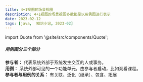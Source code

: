 ```yaml
---
title: 4+1视图的场景视图
description: 4+1视图的场景视图多数都是以用例图进行表示  
date: 2023-02-12
tags: [java,  知识小记, 2023-02]
---
```


import Quote from '@site/src/components/Quote';

> <Quote></Quote>

##### 用例图分三个部分
**参与者：** 代表系统外部于系统发生交互的人或事务。  
**用例：** 系统外部可见的一个功能单元，由参与者启动，比如观看课程。  
**参与者与用例的关系：** 有关联、泛化（继承）、包含、拓展  
